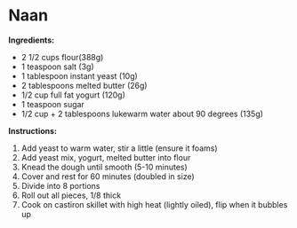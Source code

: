 # Naan

**Ingredients:**
* 2 1/2 cups flour(388g)
* 1 teaspoon salt (3g)
* 1 tablespoon instant yeast (10g)
* 2 tablespoons melted butter (26g)
* 1/2 cup full fat yogurt (120g)
* 1 teaspoon sugar
* 1/2 cup + 2 tablespoons lukewarm water about 90 degrees (135g)

**Instructions:**
1. Add yeast to warm water, stir a little (ensure it foams)
2. Add yeast mix, yogurt, melted butter into flour
3. Knead the dough until smooth (5-10 minutes)
4. Cover and rest for 60 minutes (doubled in size)
5. Divide into 8 portions
6. Roll out all pieces, 1/8 thick
7. Cook on castiron skillet with high heat (lightly oiled), flip when it bubbles up
